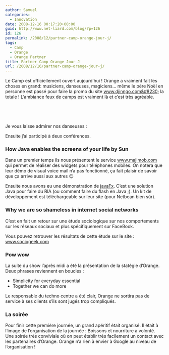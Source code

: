 ```yaml
---
author: Samuel
categories:
  - Innovation
date: 2008-12-16 00:17:20+00:00
guid: http://www.net-liard.com/blog/?p=126
id: 126
permalink: /2008/12/partner-camp-orange-jour-j/
tags:
  - Camp
  - Orange
  - Orange Partner
title: Partner Camp Orange Jour J
url: /2008/12/16/partner-camp-orange-jour-j/
---
```


Le Camp est officiellement ouvert aujourd&#8217;hui ! Orange a vraiment fait les choses en grand: musiciens, danseuses, magiciens&#8230; même le père Noël en personne est passé pour faire la promo du site www.djinngo.com&#8230; la totale ! L&#8217;ambiance feux de camps est vraiment là et c&#8217;est très agréable.

 
  
 

Je vous laisse admirer nos danseuses :
  


Ensuite j&#8217;ai participé à deux conférences.

### How Java enables the screens of your life by Sun

Dans un premier temps ils nous présentent le service www.majimob.com qui permet de réaliser des widgets pour téléphones mobiles. On notera que leur démo de visual voice mail n&#8217;a pas fonctionné, ça fait plaisir de savoir que ça arrive aussi aux autres 😉

Ensuite nous avons eu une démonstration de [javaFx](http://javafx.com/). C&#8217;est une solution Java pour faire du RIA (ou comment faire du flash en Java ;). Un kit de développement est téléchargeable sur leur site (pour Netbean bien sûr).

### Why we are so shameless in internet social networks

C&#8217;est en fait un retour sur une étude sociologique sur nos comportements sur les réseaux sociaux et plus spécifiquement sur FaceBook.

Vous pouvez retrouver les résultats de cette étude sur le site : www.sociogeek.com

### Pow wow

La suite du show l&#8217;après midi a été la présentation de la statégie d&#8217;Orange. Deux phrases reviennent en boucles :

  * Simplicity for everyday essential
  * Together we can do more

Le responsable du techno centre a été clair, Orange ne sortira pas de service à ses clients s&#8217;ils sont jugés trop compliqués.

### La soirée

Pour finir cette première journée, un grand apéritif était organisé. Il était à l&#8217;image de l&#8217;organisation de la journée : Boissons et nourriture à volonté. Une soirée très conviviale où on peut établir très facilement un contact avec les partenaires d&#8217;Orange. Orange n&#8217;a rien à envier à Google au niveau de l&#8217;organisation !